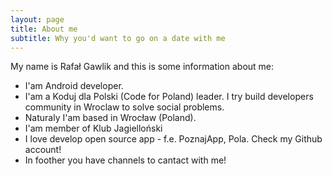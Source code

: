 ```yaml
---
layout: page
title: About me
subtitle: Why you'd want to go on a date with me
---
```


My name is Rafał Gawlik and this is some information about me:

 - I'am Android developer.
 - I'am a Koduj dla Polski (Code for Poland) leader. I try build developers community in Wroclaw to solve social problems.
 - Naturaly I'am based in Wrocław (Poland).
 - I'am member of Klub Jagielloński
 - I love develop open source app - f.e. PoznajApp, Pola. Check my Github account!
 - In foother you have channels to cantact with me!
